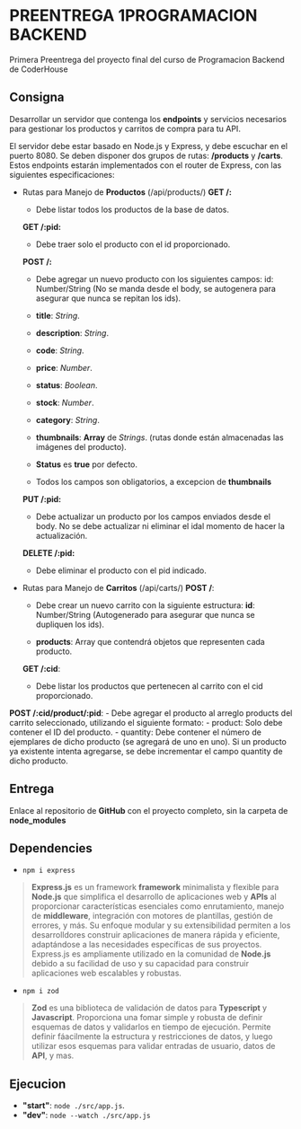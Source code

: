 # PREENTREGA 1PROGRAMACION BACKEND

Primera Preentrega del proyecto final del curso de Programacion Backend de CoderHouse

## Consigna

Desarrollar un servidor que contenga los **endpoints** y servicios necesarios para gestionar los productos y carritos de compra para tu API.

El servidor debe estar basado en Node.js y Express, y debe escuchar en el puerto 8080. Se deben disponer dos grupos de rutas: **/products** y **/carts**. Estos endpoints estarán implementados con el router de Express, con las siguientes especificaciones:

- Rutas para Manejo de **Productos** (/api/products/)
    **GET /:**
    - Debe listar todos los productos de la base de datos.

    **GET /:pid:**
    - Debe traer solo el producto con el id proporcionado.

    **POST /:**
    - Debe agregar un nuevo producto con los siguientes campos: id: Number/String (No se manda desde el body, se autogenera para asegurar que nunca se repitan los ids).

    - **title**: _String_.
    - **description**: _String_.
    - **code**: _String_.
    - **price**: _Number_.
    - **status**: _Boolean_.
    - **stock**: _Number_.
    - **category**: _String_.
    - **thumbnails**: **Array** de _Strings_. (rutas donde están almacenadas las imágenes del producto).

    - **Status** es **true** por defecto.
    - Todos los campos son obligatorios, a excepcion de **thumbnails**

    **PUT /:pid:**
    - Debe actualizar un producto por los campos enviados desde el body. No se debe actualizar ni eliminar el idal momento de hacer la actualización.

    **DELETE /:pid:**
    - Debe eliminar el producto con el pid indicado.

- Rutas para Manejo de **Carritos** (/api/carts/)
    **POST /**:
    - Debe crear un nuevo carrito con la siguiente estructura: **id**: Number/String (Autogenerado para asegurar que nunca se dupliquen los ids).

    - **products**: Array que contendrá objetos que representen cada producto.

    **GET /:cid**:
    - Debe listar los productos que pertenecen al carrito con el cid proporcionado.

**POST /:cid/product/:pid**:
    - Debe agregar el producto al arreglo products del carrito seleccionado, utilizando el siguiente formato:
        - product: Solo debe contener el ID del producto.
        - quantity: Debe contener el número de ejemplares de dicho producto (se agregará de uno en uno).
    Si un producto ya existente intenta agregarse, se debe incrementar el campo quantity de dicho producto.

## Entrega

Enlace al repositorio de **GitHub** con el proyecto completo, sin la carpeta de **node_modules**

## Dependencies

- `npm i express`

> **Express.js** es un framework **framework** minimalista y flexible para **Node.js** que simplifica el desarrollo de aplicaciones web y **APIs** al proporcionar características esenciales como enrutamiento, manejo de **middleware**, integración con motores de plantillas, gestión de errores, y más. Su enfoque modular y su extensibilidad permiten a los desarrolldores construir aplicaciones de manera rápida y eficiente, adaptándose a las necesidades específicas de sus proyectos. Express.js es ampliamente utilizado en la comunidad de **Node.js** debido a su facilidad de uso y su capacidad para construir aplicaciones web escalables y robustas.

- `npm i zod`

> **Zod** es una biblioteca de validación de datos para **Typescript** y **Javascript**. Proporciona una fomar simple y robusta de definir esquemas de datos y validarlos en tiempo de ejecución. Permite definir fáacilmente la estructura y restricciones de datos, y luego utilizar esos esquemas para validar entradas de usuario, datos de **API**, y mas.

## Ejecucion

- **"start"**: `node ./src/app.js`.
- **"dev"**: `node --watch ./src/app.js`

